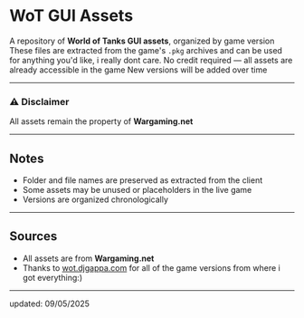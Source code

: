 # WoT GUI Assets

A repository of **World of Tanks GUI assets**, organized by game version 
These files are extracted from the game's `.pkg` archives and can be used for anything you'd like, i really dont care. No credit required — all assets are already accessible in the game
New versions will be added over time

---

### ⚠️ Disclaimer
All assets remain the property of **Wargaming.net**

---

## Notes

- Folder and file names are preserved as extracted from the client
- Some assets may be unused or placeholders in the live game
- Versions are organized chronologically

---

## Sources

- All assets are from **Wargaming.net** 
- Thanks to [wot.djgappa.com](https://wot.djgappa.com/) for all of the game versions from where i got everything:)

---
updated: 09/05/2025
